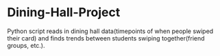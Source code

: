 # Dining-Hall-Project
Python script reads in dining hall data(timepoints of when people swiped their card) and finds trends between students swiping together(friend groups, etc.).
